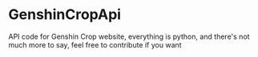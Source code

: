 # GenshinCropApi
API code for Genshin Crop website, everything is python, and there's not much more to say, feel free to contribute if you want
